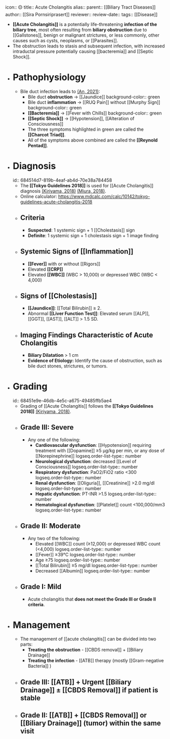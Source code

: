 icon:: 🟡
title:: Acute Cholangitis
alias::
parent:: [[Biliary Tract Diseases]]
author:: [[Sira Pornsiriprasert]] 
reviewer::
review-date::
tags:: [[Disease]]

- **[[Acute Cholangitis]]** is a potentially life-threatening **infection of the biliary tree**, most often resulting from **biliary obstruction** due to [[Gallstones]], benign or malignant strictures, or less commonly, other causes such as cysts, neoplasms, or [[Parasites]].
- The obstruction leads to stasis and subsequent infection, with increased intraductal pressure potentially causing [[bacteremia]] and [[Septic Shock]].
- # Pathophysiology
	- Bile duct infection leads to [(An, 2021)]([[References/anAcuteCholangitisCauses2021]]):
		- Bile duct **obstruction** -> [[Jaundice]]
		  background-color:: green
		- Bile duct **inflammation** -> [[RUQ Pain]] without [[Murphy Sign]]
		  background-color:: green
		- **[[Bacteremia]]** -> [[Fever with Chills]]
		  background-color:: green
		- **[[Septic Shock]]** -> [[Hypotension]], [[Alteration of Consciousness]]
		- The three symptoms highlighted in green are called the **[[Charcot Triad]]**.
		- All of the symptoms above combined are called the **[[Reynold Pentad]]**.
- # Diagnosis
  id:: 684514d7-819b-4eaf-ab4d-70e38a784458
	- The **[[Tokyo Guidelines 2018]]** is used for [[Acute Cholangitis]] diagnosis [(Kiriyama, 2018)]([[References/kiriyamaTokyoGuidelines20182018]]) [(Miura, 2018)]([[References/miuraTokyoGuidelines20182018]]).
	- Online calculator: https://www.mdcalc.com/calc/10142/tokyo-guidelines-acute-cholangitis-2018
	- ## Criteria
		- **Suspected**: 1 systemic sign + 1 [[Cholestasis]] sign
		- **Definite**: 1 systemic sign + 1 cholestasis sign + 1 image finding
	- ## Systemic Signs of [[Inflammation]]
		- **[[Fever]]** with or without [[Rigors]]
		- Elevated **[[CRP]]**
		- Elevated **[[WBC]]** (WBC > 10,000) or depressed WBC (WBC < 4,000)
	- ## Signs of [[Cholestasis]]
		- **[[Jaundice]]**: [[Total Bilirubin]] ≥ 2.
		- Abnormal **[[Liver Function Test]]**: Elevated serum [[ALP]], [[GGT]], [[AST]], [[ALT]] > 1.5 SD.
	- ## Imaging Findings Characteristic of Acute Cholangitis
		- **Biliary Dilatation** > 1 cm
		- **Evidence of Etiology:** Identify the cause of obstruction, such as bile duct stones, strictures, or tumors.
- # Grading
  id:: 68451e9e-46db-4e5c-a675-49485ffb5ae4
	- Grading of [[Acute Cholangitis]] follows the **[[Tokyo Guidelines 2018]]** [(Kiriyama, 2018)]([[References/kiriyamaTokyoGuidelines20182018]]).
	- ## Grade III: Severe
		- Any one of the following:
			- **Cardiovascular dysfunction**: [[Hypotension]] requiring treatment with [[Dopamine]] ≥5 μg/kg per min, or any dose of [[Norepinephrine]]
			  logseq.order-list-type:: number
			- **Neurological dysfunction**: decreased [[Level of Consciousness]]
			  logseq.order-list-type:: number
			- **Respiratory dysfunction**: PaO2/FiO2 ratio <300
			  logseq.order-list-type:: number
			- **Renal dysfunction**: [[Oliguria]], [[Creatinine]] >2.0 mg/dl
			  logseq.order-list-type:: number
			- **Hepatic dysfunction**: PT-INR >1.5
			  logseq.order-list-type:: number
			- **Hematological dysfunction**: [[Platelet]] count <100,000/mm3
			  logseq.order-list-type:: number
	- ## Grade II: Moderate
		- Any two of the following:
			- Elevated [[WBC]] count (≥12,000) or depressed WBC count (<4,000)
			  logseq.order-list-type:: number
			- [[Fever]] ≥39°C
			  logseq.order-list-type:: number
			- Age ≥75
			  logseq.order-list-type:: number
			- [[Total Bilirubin]] ≥5 mg/dl
			  logseq.order-list-type:: number
			- Decreased [[Albumin]]
			  logseq.order-list-type:: number
	- ## Grade I: Mild
		- Acute cholangitis that **does not meet the Grade III or Grade II criteria**.
- # Management
	- The management of [[acute cholangitis]] can be divided into two parts:
		- **Treating the obstruction** - [[CBDS removal]] + [[Biliary Drainage]]
		- **Treating the infection** - [[ATB]] therapy (mostly [[Gram-negative Bacteria]] )
	- ## Grade III: [[ATB]] + Urgent [[Biliary Drainage]] ± [[CBDS Removal]] if patient is stable
	- ## Grade II: [[ATB]] + [[CBDS Removal]] or [[Biliary Drainage]] (tumor) within the same visit
